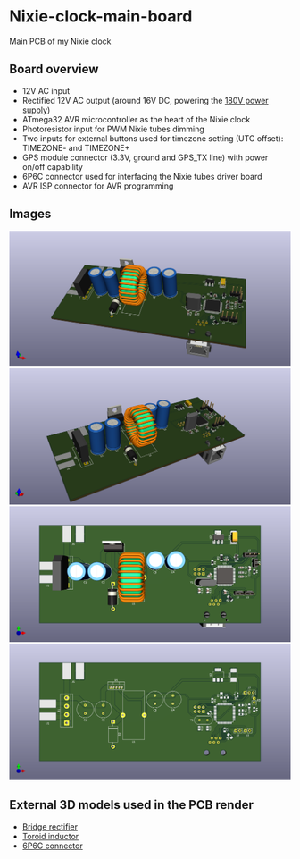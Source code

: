 # Nixie-clock-main-board
Main PCB of my Nixie clock

## Board overview

- 12V AC input
- Rectified 12V AC output (around 16V DC, powering the [180V power supply](https://github.com/Kotbenek/180V-power-supply))
- ATmega32 AVR microcontroller as the heart of the Nixie clock
- Photoresistor input for PWM Nixie tubes dimming
- Two inputs for external buttons used for timezone setting (UTC offset): TIMEZONE- and TIMEZONE+
- GPS module connector (3.3V, ground and GPS_TX line) with power on/off capability
- 6P6C connector used for interfacing the Nixie tubes driver board
- AVR ISP connector for AVR programming

## Images

<img src="images/3d_board_1.png">
<img src="images/3d_board_2.png">
<img src="images/3d_board_3.png">
<img src="images/3d_board_4.png">

## External 3D models used in the PCB render

- [Bridge rectifier](https://grabcad.com/library/bridge-rectifier-kbp-case-1)
- [Toroid inductor](https://grabcad.com/library/inductor-toroid-25mm-1)
- [6P6C connector](https://grabcad.com/library/rj12-1)
